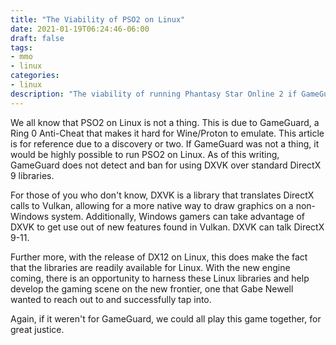 ```yaml
---
title: "The Viability of PSO2 on Linux"
date: 2021-01-19T06:24:46-06:00
draft: false
tags:
- mmo
- linux
categories:
- linux
description: "The viability of running Phantasy Star Online 2 if GameGuard didn't exist."
---
```


We all know that PSO2 on Linux is not a thing. This is due to GameGuard, a Ring 0 Anti-Cheat that makes it hard for Wine/Proton to emulate. This article is for reference due to a discovery or two. If GameGuard was not a thing, it would be highly possible to run PSO2 on Linux. As of this writing, GameGuard does not detect and ban for using DXVK over standard DirectX 9 libraries.

For those of you who don't know, DXVK is a library that translates DirectX calls to Vulkan, allowing for a more native way to draw graphics on a non-Windows system. Additionally, Windows gamers can take advantage of DXVK to get use out of new features found in Vulkan. DXVK can talk DirectX 9-11.

Further more, with the release of DX12 on Linux, this does make the fact that the libraries are readily available for Linux. With the new engine coming, there is an opportunity to harness these Linux libraries and help develop the gaming scene on the new frontier, one that Gabe Newell wanted to reach out to and successfully tap into.

Again, if it weren't for GameGuard, we could all play this game together, for great justice.
